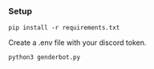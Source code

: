 ### Setup

```pip install -r requirements.txt```

Create a .env file with your discord token.

```python3 genderbot.py```